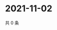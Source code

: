 # 2021-11-02

共 0 条

<!-- BEGIN WEIBO -->
<!-- 最后更新时间 Tue Nov 02 2021 04:11:56 GMT+0800 (China Standard Time) -->

<!-- END WEIBO -->
